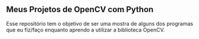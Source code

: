 ## Meus Projetos de OpenCV com Python

Esse repositório tem o objetivo de ser uma mostra de alguns dos programas que eu fiz/faço enquanto aprendo a utilizar a biblioteca OpenCV. 
